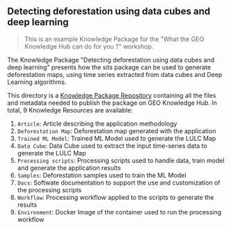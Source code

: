 ## Detecting deforestation using data cubes and deep learning

> This is an example Knowledge Package for the "What the GEO Knowledge Hub can do for you ?" workshop.

The Knowledge Package "Detecting deforestation using data cubes and deep learning" presents how the sits package can be used to generate deforestation maps, using time series extracted from data cubes and Deep Learning algorithms.

This directory is a [Knowledge Package Repository](https://github.com/geo-knowledge-hub/geo-package-loader#knowledge-package-repository) containing all the files and metadata needed to publish the package on GEO Knowledge Hub. In total, 9 Knowledge Resources are available:

1. `Article`: Article describing the application methodology
2. `Deforestation Map`: Deforestation map generated with the application
3. `Trained ML Model`: Trained ML Model used to generate the LULC Map
4. `Data Cube`: Data Cube used to extract the input time-series data to generate the LULC Map
5. `Processing scripts`: Processing scripts used to handle data, train model and generate the application results
6. `Samples`: Deforestation samples used to train the ML Model
7. `Docs`: Softwate documentation to support the use and customization of the processing scripts
8. `Workflow`: Processing workflow applied to the scripts to generate the results
9. `Environment`: Docker Image of the container used to run the processing workflow
